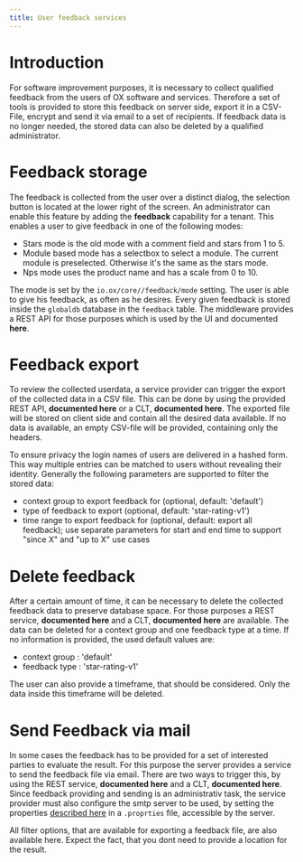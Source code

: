```yaml
---
title: User feedback services
---
```


# Introduction

For software improvement purposes, it is necessary to collect qualified feedback from the users of OX software and services. Therefore a set of tools is provided to store this feedback on server side, export it in a CSV-File, encrypt and send it via email to a set of recipients. If feedback data is no longer needed, the stored data can also be deleted by a qualified administrator.

# Feedback storage
The feedback is collected from the user over a distinct dialog, the selection button is located at the lower right of the screen. An administrator can enable this feature by adding the **feedback** capability for a tenant. This enables a user to give feedback in one of the following modes:

* Stars mode is the old mode with a comment field and stars from 1 to 5.
* Module based mode has a selectbox to select a module. The current module is preselected. Otherwise it's the same as the stars mode.
* Nps mode uses the product name and has a scale from 0 to 10.

The mode is set by the <code>io.ox/core//feedback/mode</code> setting. The user is able to give his feedback, as often as he desires. Every given feedback is stored inside the <code>globaldb</code> database in the <code>feedback</code> table. The middleware provides a REST API for those purposes which is used by the UI and documented **here**.


# Feedback export
To review the collected userdata, a service provider can trigger the export of the collected data in a CSV file. This can be done by using the provided REST API, **documented here** or a CLT, **documented here**. The exported file will be stored on client side and contain all the desired data available. If no data is available, an empty CSV-file will be provided, containing only the headers.

To ensure privacy the login names of users are delivered in a hashed form. This way multiple entries can be matched to users without revealing their identity. Generally the following parameters are supported to filter the stored data:

* context group to export feedback for (optional, default: 'default')
* type of feedback to export (optional, default: 'star-rating-v1')
* time range to export feedback for (optional, default: export all feedback); use separate parameters for start and end time to support "since X" and "up to X" use cases

# Delete feedback
After a certain amount of time, it can be necessary to delete the collected feedback data to preserve database space. For those purposes a REST service, **documented here** and a CLT, **documented here** are available. The data can be deleted for a context group and one feedback type at a time. If no information is provided, the used default values are:

* context group : 'default'
* feedback type : 'star-rating-v1'

The user can also provide a timeframe, that should be considered. Only the data inside this timeframe will be deleted.

# Send Feedback via mail
In some cases the feedback has to be provided for a set of interested parties to evaluate the result. For this purpose the server provides a service to send the feedback file via email. There are two ways to trigger this, by using the REST service, **documented here** and a CLT, **documented here**. Since feedback providing and sending is an administrativ task, the service provider must also configure the smtp server to be used, by setting the properties [described here](https://documentation.open-xchange.com/latest/middleware/configuration/properties.html#userfeedback) in a <code>.proprties</code> file, accessible by the server.

All filter options, that are available for exporting a feedback file, are also available here. Expect the fact, that you dont need to provide a location for the result.